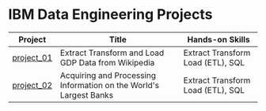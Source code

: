 # IBM Data Engineering Projects

| Project | Title | Hands-on Skills |
| ------------- | ------------- | ------------- |
| [project_01](project_01) | Extract Transform and Load GDP Data from Wikipedia | Extract Transform Load (ETL), SQL |
| [project_02](project_02) | Acquiring and Processing Information on the World's Largest Banks | Extract Transform Load (ETL), SQL |
